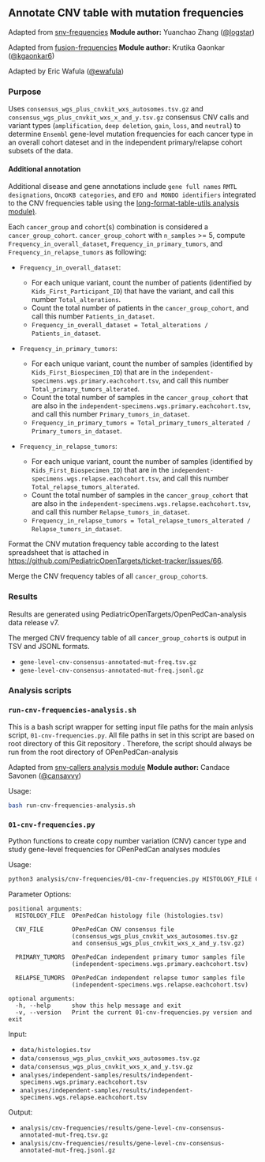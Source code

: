 ## Annotate CNV table with mutation frequencies

Adapted from [snv-frequencies](https://github.com/logstar/OpenPedCan-analysis/tree/snv-freq/analyses/snv-frequencies)
**Module author:** Yuanchao Zhang ([@logstar](https://github.com/logstar))

Adapted from [fusion-frequencies](https://github.com/PediatricOpenTargets/OpenPedCan-analysis/tree/kgaonkar6/fusion_freq/analyses/fusion-frequencies)
**Module author:** Krutika Gaonkar ([@kgaonkar6](https://github.com/kgaonkar6))

Adapted by Eric Wafula ([@ewafula](https://github.com/ewafula)) 

### Purpose
Uses `consensus_wgs_plus_cnvkit_wxs_autosomes.tsv.gz` and `consensus_wgs_plus_cnvkit_wxs_x_and_y.tsv.gz` consensus CNV calls and variant types (`amplification`, `deep deletion`, `gain`, `loss`, and `neutral`) to determine `Ensembl` gene-level mutation frequencies for each cancer type in an overall cohort dateset and in the independent primary/relapse cohort subsets of the data.

#### Additional annotation
Additional disease and gene annotations include `gene full names` `RMTL designations`, `OncoKB categories`, and `EFO and MONDO identifiers` integrated to the CNV frequencies table using the [long-format-table-utils analysis module)](https://github.com/PediatricOpenTargets/OpenPedCan-analysis/tree/dev/analyses/long-format-table-utils).

Each `cancer_group` and `cohort`(s) combination is considered a `cancer_group_cohort`. `cancer_group_cohort` with `n_samples` >= 5, compute `Frequency_in_overall_dataset`, `Frequency_in_primary_tumors`, and `Frequency_in_relapse_tumors` as following:

- `Frequency_in_overall_dataset`:
  - For each unique variant, count the number of patients (identified by `Kids_First_Participant_ID`) that have the variant, and call this number `Total_alterations`.
  - Count the total number of patients in the `cancer_group_cohort`, and call this number `Patients_in_dataset`.
  - `Frequency_in_overall_dataset = Total_alterations / Patients_in_dataset`.

- `Frequency_in_primary_tumors`:
  - For each unique variant, count the number of samples (identified by `Kids_First_Biospecimen_ID`) that are in the `independent-specimens.wgs.primary.eachcohort.tsv`, and call this number `Total_primary_tumors_alterated`.
  - Count the total number of samples in the `cancer_group_cohort` that are also in the `independent-specimens.wgs.primary.eachcohort.tsv`, and call this number `Primary_tumors_in_dataset`.
  - `Frequency_in_primary_tumors = Total_primary_tumors_alterated / Primary_tumors_in_dataset`.

- `Frequency_in_relapse_tumors`:
  - For each unique variant, count the number of samples (identified by `Kids_First_Biospecimen_ID`) that are in the `independent-specimens.wgs.relapse.eachcohort.tsv`, and call this number `Total_relapse_tumors_alterated`.
  - Count the total number of samples in the `cancer_group_cohort` that are also in the `independent-specimens.wgs.relapse.eachcohort.tsv`, and call this number `Relapse_tumors_in_dataset`.
  - `Frequency_in_relapse_tumors = Total_relapse_tumors_alterated / Relapse_tumors_in_dataset`.

Format the CNV mutation frequency table according to the latest spreadsheet that is attached in <https://github.com/PediatricOpenTargets/ticket-tracker/issues/66>.

Merge the CNV frequency tables of all `cancer_group_cohort`s.

### Results

Results are generated using PediatricOpenTargets/OpenPedCan-analysis data release v7.

The merged CNV frequency table of all `cancer_group_cohort`s is output in TSV and JSONL formats.

- `gene-level-cnv-consensus-annotated-mut-freq.tsv.gz`
- `gene-level-cnv-consensus-annotated-mut-freq.jsonl.gz`

### Analysis scripts

### `run-cnv-frequencies-analysis.sh`
This is a bash script wrapper for setting input file paths for the main anlysis script, `01-cnv-frequencies.py`. All file paths in set in this script are based on root directory of this Git repository . Therefore, the script should always be run from the root directory of OPenPedCan-analysis

Adapted from [snv-callers analysis module](https://github.com/PediatricOpenTargets/OpenPedCan-analysis/blob/dev/analyses/snv-callers/run_caller_consensus_analysis.sh)
**Module author:** Candace Savonen ([@cansavvy](https://github.com/cansavvy))

Usage:
```bash
bash run-cnv-frequencies-analysis.sh

```

### `01-cnv-frequencies.py`
Python functions to create copy number variation (CNV) cancer type and study gene-level frequencies for OPenPedCan analyses modules

Usage:
```bash
python3 analysis/cnv-frequencies/01-cnv-frequencies.py HISTOLOGY_FILE CNV_FILE PRIMARY_TUMORS RELAPSE_TUMORS
```

Parameter Options:
```
positional arguments:
  HISTOLOGY_FILE  OPenPedCan histology file (histologies.tsv)
                  
  CNV_FILE        OPenPedCan CNV consensus file 
                  (consensus_wgs_plus_cnvkit_wxs_autosomes.tsv.gz
                  and consensus_wgs_plus_cnvkit_wxs_x_and_y.tsv.gz)
                  
  PRIMARY_TUMORS  OPenPedCan independent primary tumor samples file 
                  (independent-specimens.wgs.primary.eachcohort.tsv)
                  
  RELAPSE_TUMORS  OPenPedCan independent relapse tumor samples file 
                  (independent-specimens.wgs.relapse.eachcohort.tsv)
                  
optional arguments:
  -h, --help      show this help message and exit
  -v, --version   Print the current 01-cnv-frequencies.py version and exit
```

Input:
- `data/histologies.tsv`
- `data/consensus_wgs_plus_cnvkit_wxs_autosomes.tsv.gz`
- `data/consensus_wgs_plus_cnvkit_wxs_x_and_y.tsv.gz`
- `analyses/independent-samples/results/independent-specimens.wgs.primary.eachcohort.tsv`
- `analyses/independent-samples/results/independent-specimens.wgs.relapse.eachcohort.tsv`

Output:
- `analysis/cnv-frequencies/results/gene-level-cnv-consensus-annotated-mut-freq.tsv.gz`
- `analysis/cnv-frequencies/results/gene-level-cnv-consensus-annotated-mut-freq.jsonl.gz`

